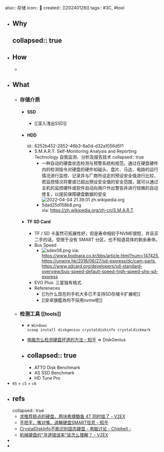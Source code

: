 also:: 存储
icon:: 💾
created:: [[20240128]]
tags:: #3C, #tool

- ## Why
  collapsed:: true
  -
- ## How
  -
- ## What
  - ### 存储介质
    - #### SSD
      - [[深入浅出SSD]]
    - #### HDD
      id:: 6252b452-2852-46b3-8a0d-d32a1056d5f1
      - S.M.A.R.T. Self-Monitoring Analysis and Reporting Technology 自我监测、分析及报告技术
        collapsed:: true
        - 一种自动的硬盘状态检测与预警系统和规范。通过在硬盘硬件内的检测指令对硬盘的硬件如磁头、盘片、马达、电路的运行情况进行监控、记录并与厂商所设定的预设安全值进行比较，若监控情况将要或已超出预设安全值的安全范围，就可以通过主机的监控硬件或软件自动向用户作出警告并进行轻微的自动修复，以提前保障硬盘数据的安全
        - ![2022-04-04 21.39.01 zh.wikipedia.org 5dad25d158b8.png](../assets/2022-04-04_21.39.01_zh.wikipedia.org_5dad25d158b8_1649079902319_0.png)
          via: https://zh.wikipedia.org/zh-cn/S.M.A.R.T.
    - #### TF SD Card
      - TF / SD 卡虽然可拓展性好，但是寿命相较于NVME很短，并且买二手的话，受限于没有 SMART 分区，也不知道具体的剩余寿命。
      - Bus Speed
        - ![sdex08.png](../assets/sdex08_1706440111803_0.png)
          via: https://www.bodnara.co.kr/bbs/article.html?num=147425, https://unwire.hk/2018/06/27/sd-express/dc/cam-parts, https://www.sdcard.org/developers/sd-standard-overview/bus-speed-default-speed-high-speed-uhs-sd-express
      - EVO Plus: 三星独有格式.
      - Refereneces
        - [[为什么现在的手机大多已不支持SD存储卡扩展呢]]
        - [[安卓旗艦為何不採用nvme呢]]
  - ### 检测工具 [[tools]]
    - ```shell
      # Windows
      scoop install diskgenius crystaldiskinfo crystaldiskmark
      ```
    - [电脑怎么检测硬盘坏道的方法 - 知乎](https://zhuanlan.zhihu.com/p/137066637) => DiskGenius
    - collapsed:: true
      ---
      - ATTO Disk Benchmark
      - AS SSD Benchmark
      - HD Tune Pro
- `05` + `c5` + `c6`
- ## refs
  collapsed:: true
  - [求推荐稳点的硬盘，两块希捷酷鱼 4T 同时挂了 - V2EX](https://www.v2ex.com/t/830555)
  - [手把手，嘴对嘴，讲解硬盘SMART信息 - 知乎](https://zhuanlan.zhihu.com/p/165947075)
  - [CrystalDiskInfo不能识别固态硬盘 - 电脑讨论 - Chiphell -](https://www.chiphell.com/thread-1949105-1-1.html)
  - [机械硬盘的“寻道错误率”该怎么理解？ - V2EX](https://www.v2ex.com/t/618015)
-
-